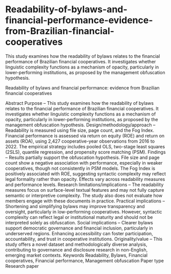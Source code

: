 # Readability-of-bylaws-and-financial-performance-evidence-from-Brazilian-financial-cooperatives
This study examines how the readability of bylaws relates to the financial performance of Brazilian financial cooperatives. It investigates whether linguistic complexity functions as a mechanism of opacity, particularly in lower-performing institutions, as proposed by the management obfuscation hypothesis.


Readability of bylaws and financial performance: evidence from Brazilian financial cooperatives

Abstract
Purpose – This study examines how the readability of bylaws relates to the financial performance of Brazilian financial cooperatives. It investigates whether linguistic complexity functions as a mechanism of opacity, particularly in lower-performing institutions, as proposed by the management obfuscation hypothesis.
Design/methodology/approach – Readability is measured using file size, page count, and the Fog Index. Financial performance is assessed via return on equity (ROE) and return on assets (ROA), using 2,427 cooperative-year observations from 2016 to 2022. The empirical strategy includes pooled OLS, two-stage least squares (2SLS), quantile regression, and propensity score matching (PSM).
Findings – Results partially support the obfuscation hypothesis. File size and page count show a negative association with performance, especially in weaker cooperatives, though not consistently in PSM models. The Fog Index is positively associated with ROE, suggesting syntactic complexity may reflect legal formality rather than opacity. Effects vary across readability measures and performance levels.
Research limitations/implications – The readability measures focus on surface-level textual features and may not fully capture semantic or interpretive complexity. The study also does not evaluate how members engage with these documents in practice.
Practical implications – Shortening and simplifying bylaws may improve transparency and oversight, particularly in low-performing cooperatives. However, syntactic complexity can reflect legal or institutional maturity and should not be interpreted solely as obfuscation.
Social implications – Clearer bylaws support democratic governance and financial inclusion, particularly in underserved regions. Enhancing accessibility can foster participation, accountability, and trust in cooperative institutions.
Originality/value – This study offers a novel dataset and methodologically diverse analysis, contributing to governance and disclosure research in non-English, emerging market contexts.
Keywords Readability, Bylaws, Financial cooperatives, Financial performance, Management obfuscation
Paper type Research paper

